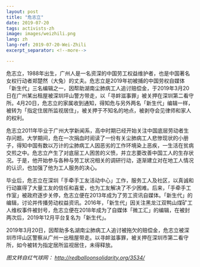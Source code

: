 ```yaml
---
layout: post
title: "危志立"
date: 2019-07-20
tags: activists-zh
image: images/weizhili.png
lang: zh
lang-ref: 2019-07-20-Wei-Zhili
excerpt_separator: <!--more-->

---
```


危志立，1988年出生，广州人是一名资深的中国劳工权益维护者，也是中国著名女权行动者郑楚然（大兔）的丈夫。危志立是2019年初被捕的中国劳权自媒体「新生代」三名编辑之一，因帮助湖南尘肺病工人追讨赔偿金，于2019年3月20日在广州某出租屋被深圳坪山警方带走，以「寻衅滋事罪」被关押在深圳第二看守所。4月20日，危志立的家属收到通知，得知危与另外两名「新生代」编辑一样，被转为「指定住居所监视居住」，被关押于不知名的地点，被剥夺会见律师和家人的权利。

危志立2011年毕业于广州大学新闻系，高中时期已经开始关注中国底层劳动者生存问题。大学期间，危在一次捐血时阅读了一份有关尘肺病工人悲惨现状的小册子，得知中国有数以万计的尘肺病工人因恶劣的工作环境染上恶疾，一生活在贫病交煎之中。危志立产生了对底层工人困苦的义愤，并立志要改善中国工人的生存状况。于是，他开始参与各种与劳工状况相关的调研行动，逐渐建立对在地工人情况的认识，也加强了他为工人服务的决心。

毕业后，危志立在深圳「手牵手工友活动中心」工作，服务工人及社区，以真诚和行动赢得了大量工友的信任和喜爱，也为工友解决了不少困难。后来，「手牵手工作室」被政府逐步关停，危志立便在2013年成为了劳工资讯自媒体。「新生代」的编辑，讨论并传播劳动权益资讯。2016年，「新生代」因关注黑龙江双鸭山煤矿工人维权事件被封号，危志立便在2018年成为了自媒体「微工汇」的编辑，在被封两次后，2019年12月平台复名为「新生代」。

2019年3月20日，因帮助多名湖南尘肺病工人追讨被拖欠的赔偿金，危志立被深圳市坪山区警察从广州一出租屋带走。以寻衅滋事罪，被关押在深圳市第二看守所，如今被转为指定居所监视居住，未得释放。


<em>图文转自红气球网： <http://redballoonsolidarity.org/3534/></em>
